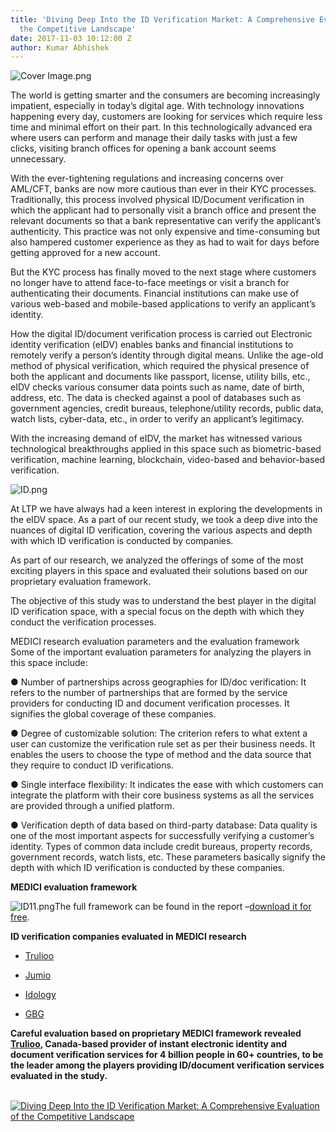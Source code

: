 ```yaml
---
title: 'Diving Deep Into the ID Verification Market: A Comprehensive Evaluation of
  the Competitive Landscape'
date: 2017-11-03 10:12:00 Z
author: Kumar Abhishek
---
```


![Cover Image.png](/uploads/Cover%20Image.png)

The world is getting smarter and the consumers are becoming increasingly impatient, especially in today’s digital age. With technology innovations happening every day, customers are looking for services which require less time and minimal effort on their part. In this technologically advanced era where users can perform and manage their daily tasks with just a few clicks, visiting branch offices for opening a bank account seems unnecessary. <!-- more -->

With the ever-tightening regulations and increasing concerns over AML/CFT, banks are now more cautious than ever in their KYC processes. Traditionally, this process involved physical ID/Document verification in which the applicant had to personally visit a branch office and present the relevant documents so that a bank representative can verify the applicant’s authenticity. This practice was not only expensive and time-consuming but also hampered customer experience as they as had to wait for days before getting approved for a new account.

But the KYC process has finally moved to the next stage where customers no longer have to attend face-to-face meetings or visit a branch for authenticating their documents. Financial institutions can make use of various web-based and mobile-based applications to verify an applicant’s identity.

How the digital ID/document verification process is carried out
Electronic identity verification (eIDV) enables banks and financial institutions to remotely verify a person’s identity through digital means. Unlike the age-old method of physical verification, which required the physical presence of both the applicant and documents like passport, license, utility bills, etc., eIDV checks various consumer data points such as name, date of birth, address, etc. The data is checked against a pool of databases such as government agencies, credit bureaus, telephone/utility records, public data, watch lists, cyber-data, etc., in order to verify an applicant’s legitimacy.

With the increasing demand of eIDV, the market has witnessed various technological breakthroughs applied in this space such as biometric-based verification, machine learning, blockchain, video-based and behavior-based verification.

![ID.png](/uploads/ID.png)

At LTP we have always had a keen interest in exploring the developments in the eIDV space. As a part of our recent study, we took a deep dive into the nuances of digital ID verification, covering the various aspects and depth with which ID verification is conducted by companies.

As part of our research, we analyzed the offerings of some of the most exciting players in this space and evaluated their solutions based on our proprietary evaluation framework.

The objective of this study was to understand the best player in the digital ID verification space, with a special focus on the depth with which they conduct the verification processes.

MEDICI research evaluation parameters and the evaluation framework
Some of the important evaluation parameters for analyzing the players in this space include:

● Number of partnerships across geographies for ID/doc verification: It refers to the number of partnerships that are formed by the service providers for conducting ID and document verification processes. It signifies the global coverage of these companies.

● Degree of customizable solution: The criterion refers to what extent a user can customize the verification rule set as per their business needs. It enables the users to choose the type of method and the data source that they require to conduct ID verifications.

● Single interface flexibility: It indicates the ease with which customers can integrate the platform with their core business systems as all the services are provided through a unified platform.

● Verification depth of data based on third-party database: Data quality is one of the most important aspects for successfully verifying a customer’s identity. Types of common data include credit bureaus, property records, government records, watch lists, etc. These parameters basically signify the depth with which ID verification is conducted by these companies.

**MEDICI evaluation framework**

![ID11.png](/uploads/ID11.png)The full framework can be found in the report –[download it for free](https://medici.letstalkpayments.com/research-categories/digital-id-verification-competitive-analysis-of-key-players).

**ID verification companies evaluated in MEDICI research**

* [Trulioo](https://www.trulioo.com/)

* [Jumio](https://www.jumio.com/)

* [Idology](http://www.idology.com/)

* [GBG](https://www.gbgplc.com/)

**Careful evaluation based on proprietary MEDICI framework revealed [Trulioo](https://www.trulioo.com/), Canada-based provider of instant electronic identity and document verification services for 4 billion people in 60\+ countries, to be the leader among the players providing ID/document verification services evaluated in the study.**

[\
![Diving Deep Into the ID Verification Market: A Comprehensive Evaluation of the Competitive Landscape ](https://n6zgo3se7pe2sazc62u1v9qe-wpengine.netdna-ssl.com/wp-content/uploads/2017/11/button1.png)](https://medici.letstalkpayments.com/research-categories/digital-id-verification-competitive-analysis-of-key-players)